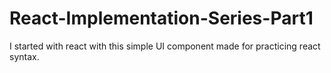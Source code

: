 # React-Implementation-Series-Part1
I started with react with this simple UI component made for practicing react syntax.
